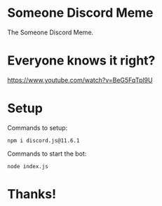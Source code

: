 # Someone Discord Meme
  The Someone Discord Meme.
# Everyone knows it right?
  https://www.youtube.com/watch?v=BeG5FqTpl9U

# Setup
 Commands to setup:
 ```
 npm i discord.js@11.6.1
 ```

 Commands to start the bot:
 ```
 node index.js
 ```

# Thanks!

